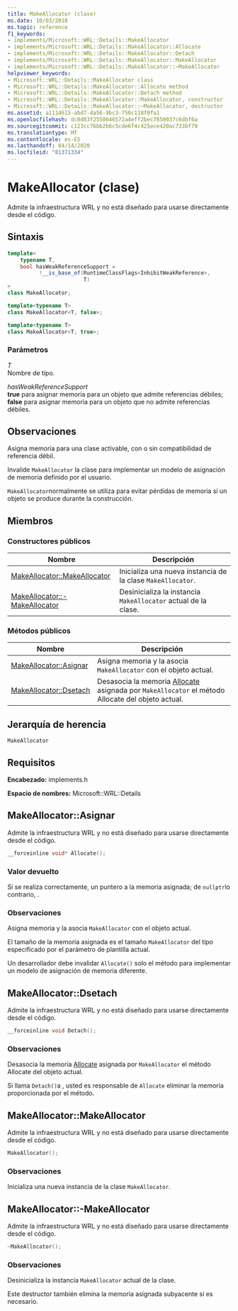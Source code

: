 ```yaml
---
title: MakeAllocator (clase)
ms.date: 10/03/2018
ms.topic: reference
f1_keywords:
- implements/Microsoft::WRL::Details::MakeAllocator
- implements/Microsoft::WRL::Details::MakeAllocator::Allocate
- implements/Microsoft::WRL::Details::MakeAllocator::Detach
- implements/Microsoft::WRL::Details::MakeAllocator::MakeAllocator
- implements/Microsoft::WRL::Details::MakeAllocator::~MakeAllocator
helpviewer_keywords:
- Microsoft::WRL::Details::MakeAllocator class
- Microsoft::WRL::Details::MakeAllocator::Allocate method
- Microsoft::WRL::Details::MakeAllocator::Detach method
- Microsoft::WRL::Details::MakeAllocator::MakeAllocator, constructor
- Microsoft::WRL::Details::MakeAllocator::~MakeAllocator, destructor
ms.assetid: a1114615-abd7-4a56-9bc3-750c118f0fa1
ms.openlocfilehash: dc0d83f2550646572a4eff2bec7850037c6dbf6a
ms.sourcegitcommit: c123cc76bb2b6c5cde6f4c425ece420ac733bf70
ms.translationtype: MT
ms.contentlocale: es-ES
ms.lasthandoff: 04/14/2020
ms.locfileid: "81371334"
---
```

# <a name="makeallocator-class"></a>MakeAllocator (clase)

Admite la infraestructura WRL y no está diseñado para usarse directamente desde el código.

## <a name="syntax"></a>Sintaxis

```cpp
template<
    typename T,
    bool hasWeakReferenceSupport =
          !__is_base_of(RuntimeClassFlags<InhibitWeakReference>,
                        T)
>
class MakeAllocator;

template<typename T>
class MakeAllocator<T, false>;

template<typename T>
class MakeAllocator<T, true>;
```

### <a name="parameters"></a>Parámetros

*T*<br/>
Nombre de tipo.

*hasWeakReferenceSupport*<br/>
**true** para asignar memoria para un objeto que admite referencias débiles; **false** para asignar memoria para un objeto que no admite referencias débiles.

## <a name="remarks"></a>Observaciones

Asigna memoria para una clase activable, con o sin compatibilidad de referencia débil.

Invalide `MakeAllocator` la clase para implementar un modelo de asignación de memoria definido por el usuario.

`MakeAllocator`normalmente se utiliza para evitar pérdidas de memoria si un objeto se produce durante la construcción.

## <a name="members"></a>Miembros

### <a name="public-constructors"></a>Constructores públicos

Nombre                                                  | Descripción
----------------------------------------------------- | ----------------------------------------------------------------
[MakeAllocator::MakeAllocator](#makeallocator)        | Inicializa una nueva instancia de la clase `MakeAllocator`.
[MakeAllocator::-MakeAllocator](#tilde-makeallocator) | Desinicializa la instancia `MakeAllocator` actual de la clase.

### <a name="public-methods"></a>Métodos públicos

Nombre                                 | Descripción
------------------------------------ | -----------------------------------------------------------------------------------------------------------
[MakeAllocator::Asignar](#allocate) | Asigna memoria y la asocia `MakeAllocator` con el objeto actual.
[MakeAllocator::Dsetach](#detach)     | Desasocia la memoria [Allocate](#allocate) asignada por `MakeAllocator` el método Allocate del objeto actual.

## <a name="inheritance-hierarchy"></a>Jerarquía de herencia

`MakeAllocator`

## <a name="requirements"></a>Requisitos

**Encabezado:** implements.h

**Espacio de nombres:** Microsoft::WRL::Details

## <a name="makeallocatorallocate"></a><a name="allocate"></a>MakeAllocator::Asignar

Admite la infraestructura WRL y no está diseñado para usarse directamente desde el código.

```cpp
__forceinline void* Allocate();
```

### <a name="return-value"></a>Valor devuelto

Si se realiza correctamente, un puntero a la memoria asignada; de `nullptr`lo contrario, .

### <a name="remarks"></a>Observaciones

Asigna memoria y la asocia `MakeAllocator` con el objeto actual.

El tamaño de la memoria asignada es el tamaño `MakeAllocator` del tipo especificado por el parámetro de plantilla actual.

Un desarrollador debe invalidar `Allocate()` solo el método para implementar un modelo de asignación de memoria diferente.

## <a name="makeallocatordetach"></a><a name="detach"></a>MakeAllocator::Dsetach

Admite la infraestructura WRL y no está diseñado para usarse directamente desde el código.

```cpp
__forceinline void Detach();
```

### <a name="remarks"></a>Observaciones

Desasocia la memoria [Allocate](#allocate) asignada por `MakeAllocator` el método Allocate del objeto actual.

Si llama `Detach()`a , usted es responsable de `Allocate` eliminar la memoria proporcionada por el método.

## <a name="makeallocatormakeallocator"></a><a name="makeallocator"></a>MakeAllocator::MakeAllocator

Admite la infraestructura WRL y no está diseñado para usarse directamente desde el código.

```cpp
MakeAllocator();
```

### <a name="remarks"></a>Observaciones

Inicializa una nueva instancia de la clase `MakeAllocator`.

## <a name="makeallocatormakeallocator"></a><a name="tilde-makeallocator"></a>MakeAllocator::-MakeAllocator

Admite la infraestructura WRL y no está diseñado para usarse directamente desde el código.

```cpp
~MakeAllocator();
```

### <a name="remarks"></a>Observaciones

Desinicializa la instancia `MakeAllocator` actual de la clase.

Este destructor también elimina la memoria asignada subyacente si es necesario.
